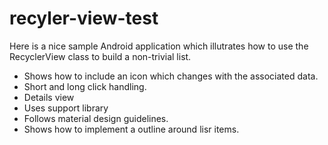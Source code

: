# recyler-view-test
Here is a nice sample Android application which illutrates how to use the RecyclerView class to build a non-trivial list. 

- Shows how to include an icon  which changes with the associated data.
- Short and long click handling.
- Details view
- Uses support library
- Follows material design guidelines.
- Shows how to implement a outline around lisr items.

